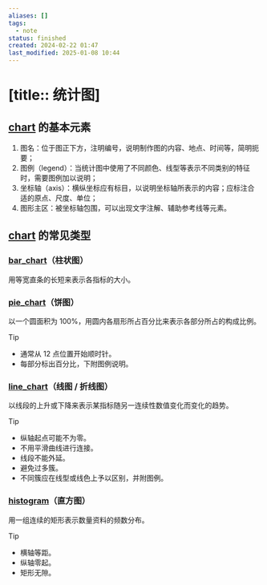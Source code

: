 ```yaml
---
aliases: []
tags:
  - note
status: finished
created: 2024-02-22 01:47
last_modified: 2025-01-08 10:44
---
```


# [title:: 统计图]

## [chart](chart.md) 的基本元素

1. 图名：位于图正下方，注明编号，说明制作图的内容、地点、时间等，简明扼要；
2. 图例（legend）：当统计图中使用了不同颜色、线型等表示不同类别的特征时，需要图例加以说明；
3. 坐标轴（axis）：横纵坐标应有标目，以说明坐标轴所表示的内容；应标注合适的原点、尺度、单位；
4. 图形主区：被坐标轴包围，可以出现文字注解、辅助参考线等元素。

## [chart](chart.md) 的常见类型

### [bar_chart](bar_chart.md)（柱状图）

用等宽直条的长短来表示各指标的大小。

### [pie_chart](pie_chart.md)（饼图）

以一个圆面积为 100%，用圆内各扇形所占百分比来表示各部分所占的构成比例。

> [!tip]
> - 通常从 12 点位置开始顺时针。
> - 每部分标出百分比，下附图例说明。

### [line_chart](line_chart.md)（线图 / 折线图）

以线段的上升或下降来表示某指标随另一连续性数值变化而变化的趋势。

> [!tip]
> - 纵轴起点可能不为零。
> - 不用平滑曲线进行连接。
> - 线段不能外延。
> - 避免过多簇。
> - 不同簇应在线型或线色上予以区别，并附图例。

### [histogram](histogram.md)（直方图）

用一组连续的矩形表示数量资料的频数分布。

> [!tip]
> - 横轴等距。
> - 纵轴零起。
> - 矩形无隙。
